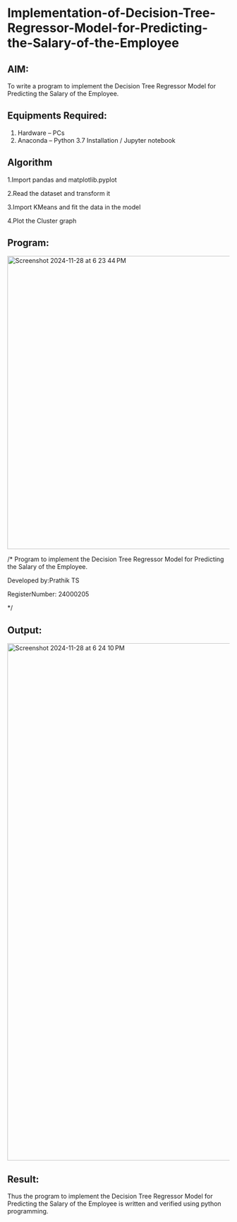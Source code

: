 # Implementation-of-Decision-Tree-Regressor-Model-for-Predicting-the-Salary-of-the-Employee

## AIM:
To write a program to implement the Decision Tree Regressor Model for Predicting the Salary of the Employee.

## Equipments Required:
1. Hardware – PCs
2. Anaconda – Python 3.7 Installation / Jupyter notebook

## Algorithm
  1.Import pandas and matplotlib.pyplot
  
 2.Read the dataset and transform it
 
 3.Import KMeans and fit the data in the model
 
 4.Plot the Cluster graph

## Program:
<img width="664" alt="Screenshot 2024-11-28 at 6 23 44 PM" src="https://github.com/user-attachments/assets/5f8c9d73-1020-4888-8ce5-ff4444d88aff">


/*
Program to implement the Decision Tree Regressor Model for Predicting the Salary of the Employee.

Developed by:Prathik TS

RegisterNumber: 24000205

*/


## Output:
<img width="1171" alt="Screenshot 2024-11-28 at 6 24 10 PM" src="https://github.com/user-attachments/assets/c6381710-955e-438e-a225-bf8fa35576ed">


## Result:
Thus the program to implement the Decision Tree Regressor Model for Predicting the Salary of the Employee is written and verified using python programming.
